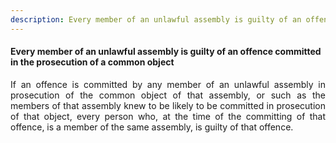 ```yaml
---
description: Every member of an unlawful assembly is guilty of an offence committed in the prosecution of a common object
---
```


#### Every member of an unlawful assembly is guilty of an offence committed in the prosecution of a common object
<div style="text-align: justify">

If an offence is committed by any member of an unlawful assembly in prosecution of the common object of that assembly, or such as the members of that assembly knew to be likely to be committed in prosecution of that object, every person who, at the time of the committing of that offence, is a member of the same assembly, is guilty of that offence.

</div>
